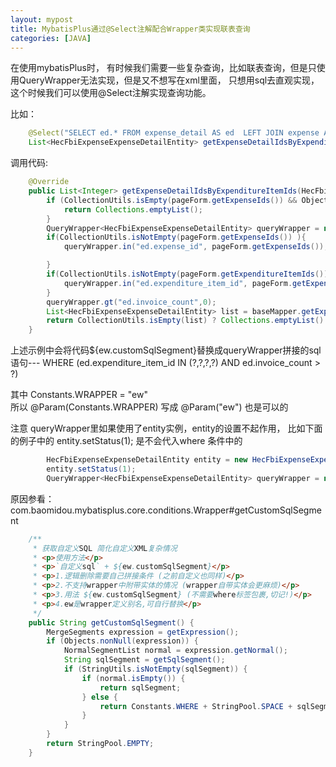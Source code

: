 ```yaml
---
layout: mypost
title: MybatisPlus通过@Select注解配合Wrapper类实现联表查询
categories: [JAVA]
---
```


在使用mybatisPlus时， 有时候我们需要一些复杂查询，比如联表查询，但是只使用QueryWrapper无法实现，但是又不想写在xml里面， 只想用sql去直观实现，这个时候我们可以使用@Select注解实现查询功能。

比如：
````java
    @Select("SELECT ed.* FROM expense_detail AS ed  LEFT JOIN expense AS e ON e.id=ed.expense_id  ${ew.customSqlSegment} and e.status not in (-4,-1,0)")
    List<HecFbiExpenseExpenseDetailEntity> getExpenseDetailIdsByExpenditureItemIds(@Param(Constants.WRAPPER) QueryWrapper<HecFbiExpenseExpenseDetailEntity> queryWrapper);
````

调用代码:
```` java
    @Override
    public List<Integer> getExpenseDetailIdsByExpenditureItemIds(HecFbiExpenseExpenseDetailPageForm pageForm) {
        if (CollectionUtils.isEmpty(pageForm.getExpenseIds()) && Objects.isNull(pageForm.getExpenditureItemIds())) {
            return Collections.emptyList();
        }
        QueryWrapper<HecFbiExpenseExpenseDetailEntity> queryWrapper = new QueryWrapper<HecFbiExpenseExpenseDetailEntity>();
        if(CollectionUtils.isNotEmpty(pageForm.getExpenseIds()) ){
            queryWrapper.in("ed.expense_id", pageForm.getExpenseIds());

        }
        if(CollectionUtils.isNotEmpty(pageForm.getExpenditureItemIds()) ){
            queryWrapper.in("ed.expenditure_item_id", pageForm.getExpenditureItemIds());
        }
        queryWrapper.gt("ed.invoice_count",0);
        List<HecFbiExpenseExpenseDetailEntity> list = baseMapper.getExpenseDetailIdsByExpenditureItemIds(queryWrapper);
        return CollectionUtils.isEmpty(list) ? Collections.emptyList() : CollUtil.map(list,HecFbiExpenseExpenseDetailEntity::getId,true);
    }
````

上述示例中会将代码${ew.customSqlSegment}替换成queryWrapper拼接的sql语句--- WHERE (ed.expenditure_item_id IN (?,?,?,?) AND ed.invoice_count > ?) 

其中  Constants.WRAPPER = "ew"  
所以 @Param(Constants.WRAPPER)  写成 @Param("ew") 也是可以的

注意 queryWrapper里如果使用了entity实例，entity的设置不起作用， 比如下面的例子中的        entity.setStatus(1); 是不会代入where 条件中的

````java
        HecFbiExpenseExpenseDetailEntity entity = new HecFbiExpenseExpenseDetailEntity();
        entity.setStatus(1);
        QueryWrapper<HecFbiExpenseExpenseDetailEntity> queryWrapper = new QueryWrapper(entity);
````

原因参看：com.baomidou.mybatisplus.core.conditions.Wrapper#getCustomSqlSegment
````java
    /**
     * 获取自定义SQL 简化自定义XML复杂情况
     * <p>使用方法</p>
     * <p>`自定义sql` + ${ew.customSqlSegment}</p>
     * <p>1.逻辑删除需要自己拼接条件 (之前自定义也同样)</p>
     * <p>2.不支持wrapper中附带实体的情况 (wrapper自带实体会更麻烦)</p>
     * <p>3.用法 ${ew.customSqlSegment} (不需要where标签包裹,切记!)</p>
     * <p>4.ew是wrapper定义别名,可自行替换</p>
     */
    public String getCustomSqlSegment() {
        MergeSegments expression = getExpression();
        if (Objects.nonNull(expression)) {
            NormalSegmentList normal = expression.getNormal();
            String sqlSegment = getSqlSegment();
            if (StringUtils.isNotEmpty(sqlSegment)) {
                if (normal.isEmpty()) {
                    return sqlSegment;
                } else {
                    return Constants.WHERE + StringPool.SPACE + sqlSegment;
                }
            }
        }
        return StringPool.EMPTY;
    }


````
